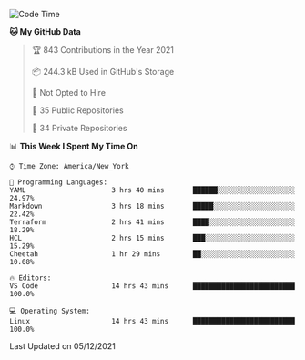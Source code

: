 <!--START_SECTION:waka-->
![Code Time](http://img.shields.io/badge/Code%20Time-24%20hrs%2033%20mins-blue)

**🐱 My GitHub Data** 

> 🏆 843 Contributions in the Year 2021
 > 
> 📦 244.3 kB Used in GitHub's Storage 
 > 
> 🚫 Not Opted to Hire
 > 
> 📜 35 Public Repositories 
 > 
> 🔑 34 Private Repositories  
 > 
📊 **This Week I Spent My Time On** 

```text
⌚︎ Time Zone: America/New_York

💬 Programming Languages: 
YAML                     3 hrs 40 mins       ██████░░░░░░░░░░░░░░░░░░░   24.97% 
Markdown                 3 hrs 18 mins       █████░░░░░░░░░░░░░░░░░░░░   22.42% 
Terraform                2 hrs 41 mins       ████░░░░░░░░░░░░░░░░░░░░░   18.29% 
HCL                      2 hrs 15 mins       ███░░░░░░░░░░░░░░░░░░░░░░   15.29% 
Cheetah                  1 hr 29 mins        ██░░░░░░░░░░░░░░░░░░░░░░░   10.08%

🔥 Editors: 
VS Code                  14 hrs 43 mins      █████████████████████████   100.0%

💻 Operating System: 
Linux                    14 hrs 43 mins      █████████████████████████   100.0%

```


 Last Updated on 05/12/2021
<!--END_SECTION:waka-->